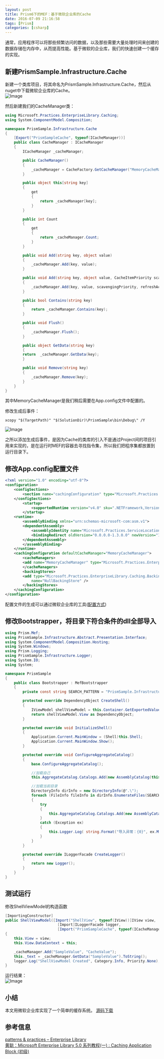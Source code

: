 ```yaml
---
layout: post
title: Prism6下的MEF：基于微软企业库的Cache
date: 2016-07-09 21:16:58
tags: [Prism]
categories: [csharp]
---
```

通常，应用程序可以将那些频繁访问的数据，以及那些需要大量处理时间来创建的数据存储在内存中，从而提高性能。基于微软的企业库，我们的快速创建一个缓存的实现。
<!-- more -->
## 新建PrismSample.Infrastructure.Cache
新建一个类库项目，将其命名为PrismSample.Infrastructure.Cache，然后从nuget中下载微软企业库的Cache。  
![Image](/images/2016-07-08-Prism-07.png)  

然后新建我们的CacheManager类：
```csharp
using Microsoft.Practices.EnterpriseLibrary.Caching;
using System.ComponentModel.Composition;

namespace PrismSample.Infrastructure.Cache
{
    [Export("PrismSampleCache", typeof(ICacheManager))]
    public class CacheManager : ICacheManager
    {
        ICacheManager _cacheManager;

        public CacheManager()
        {
            _cacheManager = CacheFactory.GetCacheManager("MemoryCacheManager");
        }

        public object this[string key]
        {
            get
            {
                return _cacheManager[key];
            }
        }

        public int Count
        {
            get
            {
                return _cacheManager.Count;
            }
        }

        public void Add(string key, object value)
        {
            _cacheManager.Add(key, value);
        }

        public void Add(string key, object value, CacheItemPriority scavengingPriority, ICacheItemRefreshAction refreshAction, params ICacheItemExpiration[] expirations)
        {
            _cacheManager.Add(key, value, scavengingPriority, refreshAction, expirations);
        }

        public bool Contains(string key)
        {
            return _cacheManager.Contains(key);
        }

        public void Flush()
        {
            _cacheManager.Flush();
        }

        public object GetData(string key)
        {
        return  _cacheManager.GetData(key);
        }

        public void Remove(string key)
        {
            _cacheManager.Remove(key);
        }
    }
}
```
其中MemoryCacheManager是我们稍后需要在App.config文件中配置的。  

修改生成后事件： 

    xcopy "$(TargetPath)" "$(SolutionDir)\PrismSample\bin\Debug\" /Y

![Image](/images/2016-07-08-Prism-08.png)  

之所以添加生成后事件，是因为Cache的类库的引入不是通过Project间的项目引用来实现的，是在运行时MEF的容器去寻找指令集，所以我们把程序集都放置到运行目录下。

## 修改App.config配置文件
```xml
<?xml version="1.0" encoding="utf-8"?>
<configuration>
    <configSections>
        <section name="cachingConfiguration" type="Microsoft.Practices.EnterpriseLibrary.Caching.Configuration.CacheManagerSettings, Microsoft.Practices.EnterpriseLibrary.Caching" />
    </configSections>
        <startup> 
            <supportedRuntime version="v4.0" sku=".NETFramework,Version=v4.6.1" />
        </startup>
    <runtime>
        <assemblyBinding xmlns="urn:schemas-microsoft-com:asm.v1">
        <dependentAssembly>
            <assemblyIdentity name="Microsoft.Practices.ServiceLocation" publicKeyToken="31bf3856ad364e35" culture="neutral" />
            <bindingRedirect oldVersion="0.0.0.0-1.3.0.0" newVersion="1.3.0.0" />
        </dependentAssembly>
        </assemblyBinding>
    </runtime>
    <cachingConfiguration defaultCacheManager="MemoryCacheManager">
        <cacheManagers>
        <add name="MemoryCacheManager" type="Microsoft.Practices.EnterpriseLibrary.Caching.CacheManager, Microsoft.Practices.EnterpriseLibrary.Caching" expirationPollFrequencyInSeconds="60" maximumElementsInCacheBeforeScavenging="1000" numberToRemoveWhenScavenging="10" backingStoreName="NullBackingStore" />
        </cacheManagers>
        <backingStores>
        <add type="Microsoft.Practices.EnterpriseLibrary.Caching.BackingStoreImplementations.NullBackingStore, Microsoft.Practices.EnterpriseLibrary.Caching"
            name="NullBackingStore" />
        </backingStores>
    </cachingConfiguration>
</configuration>
```
配置文件的生成可以通过微软企业库的工具([配置方式](http://www.cnblogs.com/huangcong/archive/2010/05/27/1744843.html))

## 修改Bootstrapper，将目录下符合条件的dll全部导入
```csharp
using Prism.Mef;
using PrismSample.Infrastructure.Abstract.Presentation.Interface;
using System.ComponentModel.Composition.Hosting;
using System.Windows;
using Prism.Logging;
using PrismSample.Infrastructure.Logger;
using System.IO;
using System;

namespace PrismSample
{
    public class Bootstrapper : MefBootstrapper
    {
        private const string SEARCH_PATTERN = "PrismSample.Infrastructure.*.dll";

        protected override DependencyObject CreateShell()
        {
            IViewModel shellViewModel = this.Container.GetExportedValue<IViewModel>("ShellViewModel");      
            return shellViewModel.View as DependencyObject;
        }

        protected override void InitializeShell()
        {
            Application.Current.MainWindow = (Shell)this.Shell;
            Application.Current.MainWindow.Show();
        }

        protected override void ConfigureAggregateCatalog()
        {
            base.ConfigureAggregateCatalog();

            //加载自己
            this.AggregateCatalog.Catalogs.Add(new AssemblyCatalog(this.GetType().Assembly));

            //加载当前目录
            DirectoryInfo dirInfo = new DirectoryInfo(@".\");
            foreach (FileInfo fileInfo in dirInfo.EnumerateFiles(SEARCH_PATTERN))
            {
                try
                {
                    this.AggregateCatalog.Catalogs.Add(new AssemblyCatalog(fileInfo.FullName));
                }
                catch (Exception ex)
                {
                    this.Logger.Log( string.Format("导入异常：{0}", ex.Message), Category.Exception, Priority.None);
                }
            }
        }

        protected override ILoggerFacade CreateLogger()
        {
            return new Logger();
        }
    }
}
```
## 测试运行
修改ShellViewModel的构造函数
```csharp
[ImportingConstructor]
public ShellViewModel([Import("ShellView", typeof(IView))]IView view, 
                        [Import]ILoggerFacade logger, 
                        [Import("PrismSampleCache", typeof(ICacheManager))] ICacheManager _cacheManager)
{
    this.View = view;
    this.View.DataContext = this;

    _cacheManager.Add("SampleValue", "CacheValue");
    this._text = _cacheManager.GetData("SampleValue").ToString();
    logger.Log("ShellViewModel Created", Category.Info, Priority.None);
}
```
运行结果：  
![Image](/images/2016-07-08-Prism-09.png)  

## 小结
本文用微软企业库实现了一个简单的缓存系统。
[源码下载](/attachments/PrismSample%283%29.zip)

## 参考信息
[patterns & practices – Enterprise Library](http://entlib.codeplex.com/releases/view/64243)  
[黄聪：Microsoft Enterprise Library 5.0 系列教程(一) : Caching Application Block (初级)](http://www.cnblogs.com/huangcong/archive/2010/05/27/1744843.html)

